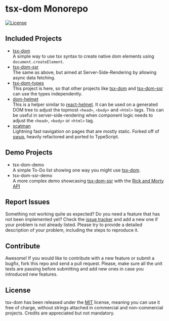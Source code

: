 # tsx-dom Monorepo

[![License](https://img.shields.io/badge/License-MIT-blue.svg)](https://github.com/Lusito/tsx-dom/blob/master/LICENSE)

## Included Projects

- [tsx-dom](https://lusito.github.io/tsx-dom/tsx-dom/index.html)\
  A simple way to use tsx syntax to create native dom elements using `document.createElement`.
- [tsx-dom-ssr](https://lusito.github.io/tsx-dom/tsx-dom-ssr/index.html)\
  The same as above, but aimed at Server-Side-Rendering by allowing async data fetching.
- [tsx-dom-types](https://lusito.github.io/tsx-dom/tsx-dom/index.html)\
  This project is here, so that other projects like [tsx-dom](https://lusito.github.io/tsx-dom/tsx-dom/index.html) and [tsx-dom-ssr](https://lusito.github.io/tsx-dom/tsx-dom-ssr/index.html) can use the types independently.
- [dom-helmet](https://lusito.github.io/tsx-dom/dom-helmet/index.html)\
  This is a helper similar to [react-helmet](https://github.com/nfl/react-helmet).
  It can be used on a generated DOM tree to adjust the topmost `<head>`, `<body>` and `<html>` tags.
  This can be useful in server-side-rendering when component logic needs to adjust the `<head>`, `<body>` or `<html>` tag.
- [scatman](https://lusito.github.io/tsx-dom/scatman/index.html)\
  Lightning fast navigation on pages that are mostly static. Forked off of [swup](https://github.com/swup/swup), heavily refactored and ported to TypeScript.

## Demo Projects

- tsx-dom-demo\
  A simple To-Do list showing one way you might use [tsx-dom](https://lusito.github.io/tsx-dom/tsx-dom/index.html).
- tsx-dom-ssr-demo\
  A more complex demo showcasing [tsx-dom-ssr](https://lusito.github.io/tsx-dom/tsx-dom-ssr/index.html) with the [Rick and Morty API](https://rickandmortyapi.com/)

## Report Issues

Something not working quite as expected? Do you need a feature that has not been implemented yet? Check the [issue tracker](https://github.com/Lusito/tsx-dom/issues) and add a new one if your problem is not already listed. Please try to provide a detailed description of your problem, including the steps to reproduce it.

## Contribute

Awesome! If you would like to contribute with a new feature or submit a bugfix, fork this repo and send a pull request. Please, make sure all the unit tests are passing before submitting and add new ones in case you introduced new features.

## License

tsx-dom has been released under the [MIT](https://github.com/Lusito/tsx-dom/blob/master/LICENSE) license, meaning you
can use it free of charge, without strings attached in commercial and non-commercial projects. Credits are appreciated but not mandatory.
